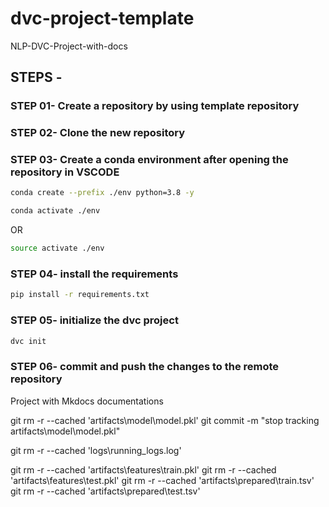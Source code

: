 # dvc-project-template
NLP-DVC-Project-with-docs

## STEPS -

### STEP 01- Create a repository by using template repository

### STEP 02- Clone the new repository

### STEP 03- Create a conda environment after opening the repository in VSCODE

```bash
conda create --prefix ./env python=3.8 -y
```

```bash
conda activate ./env
```
OR
```bash
source activate ./env
```

### STEP 04- install the requirements
```bash
pip install -r requirements.txt
```

### STEP 05- initialize the dvc project
```bash
dvc init
```

### STEP 06- commit and push the changes to the remote repository

Project with Mkdocs documentations

git rm -r --cached 'artifacts\model\model.pkl'
git commit -m "stop tracking artifacts\model\model.pkl"

git rm -r --cached 'logs\running_logs.log'

git rm -r --cached 'artifacts\features\train.pkl'
git rm -r --cached 'artifacts\features\test.pkl'
git rm -r --cached 'artifacts\prepared\train.tsv'
git rm -r --cached 'artifacts\prepared\test.tsv'
